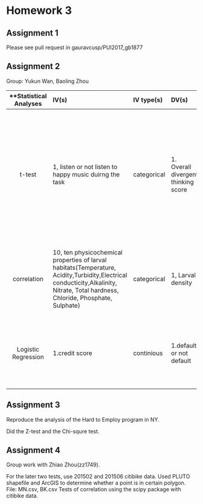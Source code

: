 # Homework 3

## Assignment 1
Please see pull request in gauravcusp/PUI2017_gb1877

## Assignment 2

Group: Yukun Wan, Baoling Zhou

| **Statistical Analyses	|  IV(s)  |  IV type(s) |  DV(s)  |  DV type(s)  |  Control Var | Control Var type  | Question to be answered | _H0_ | alpha | link to paper **| 
|:----------:|:----------|:------------|:-------------|:-------------|:------------|:------------- |:------------------|:----:|:-------:|:-------|
t-test	| 1, listen or not listen to happy music duirng the task | categorical  | 1. Overall divergent thinking score | continious ratio | 2, gender, age | categorical, continuous | Is creativity higher for participants who listened to ‘happy music’ (i.e., classical music high on arousal and positive mood) while performing the divergent creativity task, than for participants who performed the task in silence. | overall divergent thinking score test group <= overall divergent thinking score control group | 0.0083 | [Happy creativity: Listening to happy music facilitates divergent thinking](http://journals.plos.org/plosone/article?id=10.1371/journal.pone.0182210)|
correlation | 10, ten physicochemical properties of larval habitats(Temperature, Acidity,Turbidity,Electrical conducticity,Alkalinity, Nitrate, Total hardness, Chloride, Phosphate, Sulphate)  | categorical | 1, Larval density| numerical | 2, 15 species; 11 different habitates | categorical | 	How strongly and in what direction are physicochemical factors and larval density related | there was no significant negative correlation between physicochemical characteristics and larval abundance | 0.05 | [Correlation between mosquito larval density and their habitat physicochemical characteristics in Mazandaran Province, northern Iran](http://journals.plos.org/plosntds/article?id=10.1371/journal.pntd.0005835) | 
Logistic Regression	| 1.credit score | continious  | 1.default or not default | categorical ||| 	How does application credit scoring determine the probability that a credit applicant will default on his/her credit obligation | there is no significant correlation between credit scoring and default rate of applicant | 1 | [Large Unbalanced Credit Scoring Using Lasso-Logistic Regression Ensemble](http://journals.plos.org/plosone/article?id=10.1371/journal.pone.0117844)|


## Assignment 3
Reproduce the analysis of the Hard to Employ program in NY.

Did the Z-test and the Chi-squre test.

## Assignment 4

Group work with Zhiao Zhou(zz1749).

For the later two tests, use 201502 and 201506 citibike data. Used PLUTO shapefile and ArcGIS to determine whether a point is in certain polygon. File: MN.csv, BK.csv
Tests of correlation using the scipy package with citibike data.

